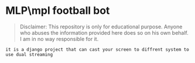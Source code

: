 # MLP\mpl football bot
> Disclaimer: This repository is only for educational purpose. Anyone who abuses the information provided here does so on his own behalf. I am in no way responsible for it.

```
it is a django project that can cast your screen to diffrent system to use dual streaming




```


